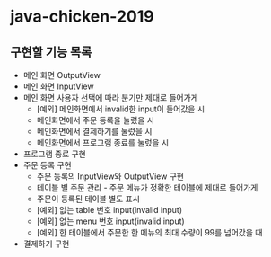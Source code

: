 # java-chicken-2019

## 구현할 기능 목록
- 메인 화면 OutputView
- 메인 화면 InputView
- 메인 화면 사용자 선택에 따라 분기만 제대로 들어가게
  * [예외] 메인화면에서 invalid한 input이 들어갔을 시
  * 메인화면에서 주문 등록을 눌렀을 시 
  * 메인화면에서 결제하기를 눌렀을 시
  * 메인화면에서 프로그램 종료를 눌렀을 시
- 프로그램 종료 구현
- 주문 등록 구현
  * 주문 등록의 InputView와 OutputView 구현
  * 테이블 별 주문 관리 - 주문 메뉴가 정확한 테이블에 제대로 들어가게
  * 주문이 등록된 테이블 별도 표시
  * [예외] 없는 table 번호 input(invalid input)
  * [예외] 없는 menu 번호 input(invalid input)
  * [예외] 한 테이블에서 주문한 한 메뉴의 최대 수량이 99를 넘어갔을 때
- 결제하기 구현